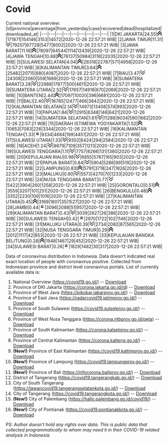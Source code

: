 # Covid
Current national overview:
|id|province|percentage|from_yesterday|case|recovered|dead|hospitalized|downloaded_at|
|---|---|---|---|---|---|---|---|---|
|1|DKI JAKARTA|24.55|![up](https://github.com/ariefrachmannn/covid/raw/master/img/rsz_img_186982.png)|171871|154146|3153|14572|2020-12-26 22:57:21 WIB|
|2|JAWA TIMUR|11.31|![down](https://github.com/ariefrachmannn/covid/raw/master/img/rsz_down.png)|79207|67728|5477|6002|2020-12-26 22:57:21 WIB|
|3|JAWA BARAT|11.16|![up](https://github.com/ariefrachmannn/covid/raw/master/img/rsz_img_186982.png)|78097|64544|1114|12439|2020-12-26 22:57:21 WIB|
|4|JAWA TENGAH|10.88|![up](https://github.com/ariefrachmannn/covid/raw/master/img/rsz_img_186982.png)|76137|50984|3118|22035|2020-12-26 22:57:21 WIB|
|5|SULAWESI SELATAN|4.04|![up](https://github.com/ariefrachmannn/covid/raw/master/img/rsz_img_186982.png)|28316|22787|571|4958|2020-12-26 22:57:21 WIB|
|6|KALIMANTAN TIMUR|3.64|![up](https://github.com/ariefrachmannn/covid/raw/master/img/rsz_img_186982.png)|25482|20715|680|4087|2020-12-26 22:57:21 WIB|
|7|RIAU|3.47|![down](https://github.com/ariefrachmannn/covid/raw/master/img/rsz_down.png)|24308|22060|559|1689|2020-12-26 22:57:21 WIB|
|8|SUMATERA BARAT|3.28|![down](https://github.com/ariefrachmannn/covid/raw/master/img/rsz_down.png)|22988|17877|500|4611|2020-12-26 22:57:21 WIB|
|9|SUMATERA UTARA|2.52|![down](https://github.com/ariefrachmannn/covid/raw/master/img/rsz_down.png)|17657|14918|670|2069|2020-12-26 22:57:21 WIB|
|10|BANTEN|2.44|![up](https://github.com/ariefrachmannn/covid/raw/master/img/rsz_img_186982.png)|17097|10020|396|6681|2020-12-26 22:57:21 WIB|
|11|BALI|2.40|![down](https://github.com/ariefrachmannn/covid/raw/master/img/rsz_down.png)|16785|12477|466|3842|2020-12-26 22:57:21 WIB|
|12|KALIMANTAN SELATAN|2.14|![down](https://github.com/ariefrachmannn/covid/raw/master/img/rsz_down.png)|14973|13406|574|993|2020-12-26 22:57:21 WIB|
|13|PAPUA|1.84|![down](https://github.com/ariefrachmannn/covid/raw/master/img/rsz_down.png)|12915|6348|146|6421|2020-12-26 22:57:21 WIB|
|14|SUMATERA SELATAN|1.61|![down](https://github.com/ariefrachmannn/covid/raw/master/img/rsz_down.png)|11286|9034|590|1662|2020-12-26 22:57:21 WIB|
|15|DAERAH ISTIMEWA YOGYAKARTA|1.52|![up](https://github.com/ariefrachmannn/covid/raw/master/img/rsz_img_186982.png)|10653|7083|226|3344|2020-12-26 22:57:21 WIB|
|16|KALIMANTAN TENGAH|1.33|![equal](https://github.com/ariefrachmannn/covid/raw/master/img/rsz_equal.png)|9334|4684|199|4451|2020-12-26 22:57:21 WIB|
|17|SULAWESI UTARA|1.33|![down](https://github.com/ariefrachmannn/covid/raw/master/img/rsz_down.png)|9302|6424|294|2584|2020-12-26 22:57:21 WIB|
|18|ACEH|1.24|![down](https://github.com/ariefrachmannn/covid/raw/master/img/rsz_down.png)|8679|7109|357|1213|2020-12-26 22:57:21 WIB|
|19|SULAWESI TENGGARA|1.11|![down](https://github.com/ariefrachmannn/covid/raw/master/img/rsz_down.png)|7757|6266|131|1360|2020-12-26 22:57:21 WIB|
|20|KEPULAUAN RIAU|0.98|![down](https://github.com/ariefrachmannn/covid/raw/master/img/rsz_down.png)|6855|5787|165|903|2020-12-26 22:57:21 WIB|
|21|PAPUA BARAT|0.84|![down](https://github.com/ariefrachmannn/covid/raw/master/img/rsz_down.png)|5904|5286|99|519|2020-12-26 22:57:21 WIB|
|22|LAMPUNG|0.83|![up](https://github.com/ariefrachmannn/covid/raw/master/img/rsz_img_186982.png)|5791|3718|247|1826|2020-12-26 22:57:21 WIB|
|23|MALUKU|0.80|![down](https://github.com/ariefrachmannn/covid/raw/master/img/rsz_down.png)|5573|4270|70|1233|2020-12-26 22:57:21 WIB|
|24|NUSA TENGGARA BARAT|0.77|![down](https://github.com/ariefrachmannn/covid/raw/master/img/rsz_down.png)|5422|3904|260|1258|2020-12-26 22:57:21 WIB|
|25|GORONTALO|0.51|![up](https://github.com/ariefrachmannn/covid/raw/master/img/rsz_img_186982.png)|3559|3207|101|251|2020-12-26 22:57:21 WIB|
|26|BENGKULU|0.48|![up](https://github.com/ariefrachmannn/covid/raw/master/img/rsz_img_186982.png)|3352|2230|106|1016|2020-12-26 22:57:21 WIB|
|27|KALIMANTAN UTARA|0.45|![up](https://github.com/ariefrachmannn/covid/raw/master/img/rsz_img_186982.png)|3169|1607|35|1527|2020-12-26 22:57:21 WIB|
|28|JAMBI|0.44|![equal](https://github.com/ariefrachmannn/covid/raw/master/img/rsz_equal.png)|3096|2088|51|957|2020-12-26 22:57:21 WIB|
|29|KALIMANTAN BARAT|0.43|![down](https://github.com/ariefrachmannn/covid/raw/master/img/rsz_down.png)|3039|2627|26|386|2020-12-26 22:57:21 WIB|
|30|SULAWESI TENGAH|0.42|![equal](https://github.com/ariefrachmannn/covid/raw/master/img/rsz_equal.png)|2970|1722|102|1146|2020-12-26 22:57:21 WIB|
|31|MALUKU UTARA|0.39|![down](https://github.com/ariefrachmannn/covid/raw/master/img/rsz_down.png)|2734|2082|87|565|2020-12-26 22:57:21 WIB|
|32|NUSA TENGGARA TIMUR|0.29|![up](https://github.com/ariefrachmannn/covid/raw/master/img/rsz_img_186982.png)|2012|1117|42|853|2020-12-26 22:57:21 WIB|
|33|KEPULAUAN BANGKA BELITUNG|0.28|![up](https://github.com/ariefrachmannn/covid/raw/master/img/rsz_img_186982.png)|1948|1467|29|452|2020-12-26 22:57:21 WIB|
|34|SULAWESI BARAT|0.26|![equal](https://github.com/ariefrachmannn/covid/raw/master/img/rsz_equal.png)|1829|1482|30|317|2020-12-26 22:57:21 WIB|

Data of coronavirus distribution in Indonesia. Data doesn't indicated real exact location of people with coronavirus positive. Collected from Indonesian province and district level coronavirus portals. List of currently available data is:
1. National Overview (https://covid19.go.id/) -- [Download](https://www.dropbox.com/s/66ly270fw4y76fx/covid_nasional.csv?dl=0)
2. Province of DKI Jakarta (https://corona.jakarta.go.id/id) -- [Download](https://riwayat-file-covid-19-dki-jakarta-jakartagis.hub.arcgis.com/)
3. Province of West Java (https://pikobar.jabarprov.go.id/) -- [Download](https://www.dropbox.com/s/alg0zp60fylq6cn/covid_jabar.csv?dl=0)
4. Province of East Java (https://radarcovid19.jatimprov.go.id/) -- [Download](https://www.dropbox.com/sh/e7vtgcnl4ckbvr4/AADo9UMRDZvrhHn66qTHZOvNa?dl=0)
5. Province of South Sulawesi (https://covid19.sulselprov.go.id/) -- [Download](https://www.dropbox.com/s/z5ek23lwcztj7z7/covid_sulsel.csv?dl=0)
6. Province of West Nusa Tenggara (https://corona.ntbprov.go.id/peta) -- [Download](https://www.dropbox.com/s/4p2k93n42xx0c00/covid_ntb.csv?dl=0)
7. Province of South Kalimantan (https://corona.kalselprov.go.id/) -- [Download](https://www.dropbox.com/sh/7aa2kvz8lb04pzz/AADH1Oj5oFMw2mp-D3JStPRsa?dl=0)
8. Province of Central Kalimantan (https://corona.kalteng.go.id/) -- [Download](https://www.dropbox.com/s/9q01v5r3ys2ozk4/covid_kalteng.csv?dl=0)
9. **(New!)** Province of East Kalimantan (https://covid19.kaltimprov.go.id/) -- [Download](https://www.dropbox.com/sh/qhpxj532nm80goa/AAB6ek_fp1__ieTR0TFQpfIga?dl=0)
10. **(New!)** Province of Lampung (https://covid19.lampungprov.go.id/) -- [Download](https://www.dropbox.com/s/ecuew6oa9kzwqwx/covid_lampung.csv?dl=0)
11. **(New!)** Province of Bali (https://infocorona.baliprov.go.id/) -- [Download](https://www.dropbox.com/sh/iceiwun4ufttmiu/AAC7dSRMpfTjPI1Lfzw-LeCUa?dl=0)
12. District of Tangerang (https://covid19.tangerangkab.go.id/) -- [Download](https://www.dropbox.com/sh/yxovyy6sy5bnz4p/AACZzVHinisKmz8oQWyQJ3nua?dl=0)
13. City of South Tangerang (https://lawancovid19.tangerangselatankota.go.id/) -- [Download](https://www.dropbox.com/s/zlvxo4ivswdzmle/covid_tangsel.csv?dl=0)
14. City of Tangerang (https://covid19.tangerangkota.go.id/) -- [Download](https://www.dropbox.com/s/e53224kvdrpjzy0/covid_tangkot.csv?dl=0)
15. **(New!)** City of Palembang (https://hallo.palembang.go.id/covid19/) -- [Download](https://www.dropbox.com/sh/oj17bhwhlpjht9e/AABZEG-OiaSaFvikATDx6coEa?dl=0)
16. **(New!)** City of Pontianak (https://covid19.pontianakkota.go.id/) -- [Download](https://www.dropbox.com/sh/66if3y4ly51j4sh/AADQ-zwLGa7Kz4ZzJgDw2-3na?dl=0)

PS: *Author doesn't hold any rights over data. This is public data that collected programmatically to whom may need it in their COVID-19 related analysis in Indonesia.*
